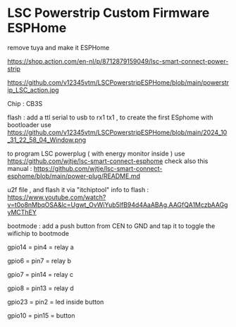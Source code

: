# LSC Powerstrip Custom Firmware ESPHome
remove tuya and make it ESPHome


https://shop.action.com/en-nl/p/8712879159049/lsc-smart-connect-power-strip
 
https://github.com/v12345vtm/LSCPowerstripESPHome/blob/main/powerstrip_LSC_action.jpg

Chip : CB3S

flash : add a ttl serial to usb to rx1 tx1  , to create the first ESphome with bootloader use 
https://github.com/v12345vtm/LSCPowerstripESPHome/blob/main/2024_10_31_22_58_04_Window.png

to program LSC powerplug ( with energy monitor inside ) use https://github.com/wjtje/lsc-smart-connect-esphome
check also this manual : https://github.com/wjtje/lsc-smart-connect-esphome/blob/main/power-plug/README.md


u2f file , and flash it via "itchiptool"
info  to flash  : https://www.youtube.com/watch?v=t0o8nMbqOSA&lc=Ugwt_OvWiYub5lfB94d4AaABAg.AAGfQA1MczbAAGgyMCThEY

bootmode  : add a push button from CEN to GND and tap it to toggle the wifichip to bootmode

gpio14 = pin4 = relay a

gpio6  = pin7 = relay b

gpio7  = pin14 = relay c

gpio8  = pin13 = relay d

gpio23 = pin2 = led inside button

gpio10 = pin15 = button



